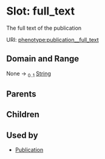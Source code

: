
# Slot: full_text


The full text of the publication

URI: [phenotype:publication__full_text](http://w3id.org/ontogpt/phenotype/publication__full_text)


## Domain and Range

None &#8594;  <sub>0..1</sub> [String](types/String.md)

## Parents


## Children


## Used by

 * [Publication](Publication.md)
